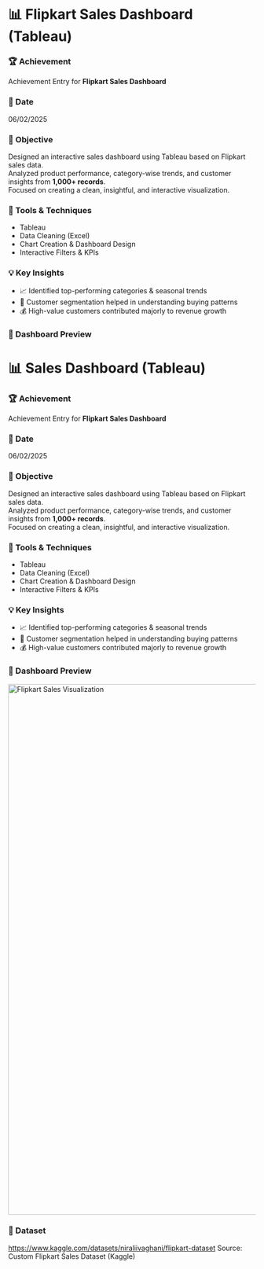 # 📊 Flipkart Sales Dashboard (Tableau)

### 🏆 Achievement
Achievement Entry for **Flipkart Sales Dashboard**

### 📅 Date
06/02/2025

### 🎯 Objective
Designed an interactive sales dashboard using Tableau based on Flipkart sales data.  
Analyzed product performance, category-wise trends, and customer insights from **1,000+ records**.  
Focused on creating a clean, insightful, and interactive visualization.

### 🧰 Tools & Techniques
- Tableau
- Data Cleaning (Excel)
- Chart Creation & Dashboard Design
- Interactive Filters & KPIs

### 💡 Key Insights
- 📈 Identified top-performing categories & seasonal trends  
- 👥 Customer segmentation helped in understanding buying patterns  
- 💰 High-value customers contributed majorly to revenue growth  

### 📸 Dashboard Preview
# 📊 Sales Dashboard (Tableau)

### 🏆 Achievement
Achievement Entry for **Flipkart Sales Dashboard**

### 📅 Date
06/02/2025

### 🎯 Objective
Designed an interactive sales dashboard using Tableau based on Flipkart sales data.  
Analyzed product performance, category-wise trends, and customer insights from **1,000+ records**.  
Focused on creating a clean, insightful, and interactive visualization.

### 🧰 Tools & Techniques
- Tableau
- Data Cleaning (Excel)
- Chart Creation & Dashboard Design
- Interactive Filters & KPIs

### 💡 Key Insights
- 📈 Identified top-performing categories & seasonal trends  
- 👥 Customer segmentation helped in understanding buying patterns  
- 💰 High-value customers contributed majorly to revenue growth  

### 📸 Dashboard Preview
<img width="1920" height="1080" alt="Flipkart Sales Visualization" src="https://github.com/user-attachments/assets/f0da0d49-1260-4d40-90bd-15c8c7f43aa1" />



### 📂 Dataset
https://www.kaggle.com/datasets/niraliivaghani/flipkart-dataset
Source: Custom Flipkart Sales Dataset (Kaggle)


